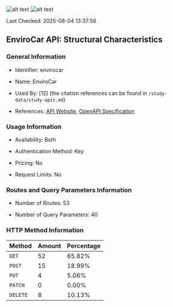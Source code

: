 ![alt text](https://img.shields.io/badge/OpenAPI_Specification-Valid-brightgreen.svg) ![alt text](https://img.shields.io/badge/Server_URL-Valid-brightgreen.svg) 

Last Checked: 2025-08-04 13:37:56

## EnviroCar API: Structural Characteristics

### General Information

- Identifier: envirocar

- Name: EnviroCar

- Used By: [12] (the citation references can be found in `/study-data/study-apis.md`)

- References: [API Website](https://envirocar.github.io/enviroCar-server/api), [OpenAPI Specification](https://envirocar.org/api/stable/api-docs.json)

### Usage Information

- Availability: Both

- Authentication Method: Key

- Pricing: No

- Request Limits: No

### Routes and Query Parameters Information

- Number of Routes: 53

- Number of Query Parameters: 40

### HTTP Method Information

| Method | Amount | Percentage |
|--------|--------|------------|
| `GET` | 52 | 65.82% |
| `POST` | 15 | 18.99% |
| `PUT` | 4 | 5.06% |
| `PATCH` | 0 | 0.00% |
| `DELETE` | 8 | 10.13% |
